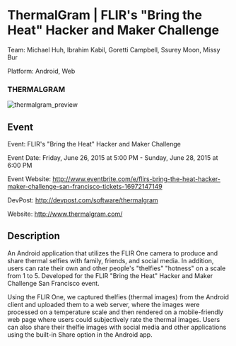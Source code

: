 ThermalGram | FLIR's "Bring the Heat" Hacker and Maker Challenge 
=========

Team: Michael Huh, Ibrahim Kabil, Goretti Campbell, Ssurey Moon, Missy Bur

Platform: Android, Web

### THERMALGRAM
![thermalgram_preview](https://cloud.githubusercontent.com/assets/1645482/12532080/c130cd14-c1bf-11e5-98fd-a1b6029e1962.png)

## Event

Event: FLIR's "Bring the Heat" Hacker and Maker Challenge

Event Date: Friday, June 26, 2015 at 5:00 PM - Sunday, June 28, 2015 at 6:00 PM

Event Website: http://www.eventbrite.com/e/flirs-bring-the-heat-hacker-maker-challenge-san-francisco-tickets-16972147149

DevPost: http://devpost.com/software/thermalgram

Website: http://www.thermalgram.com/

## Description

An Android application that utilizes the FLIR One camera to produce and share thermal selfies with family, friends, and social media. In addition, users can rate their own and other people's "thelfies" "hotness" on a scale from 1 to 5. Developed for the FLIR "Bring the Heat" Hacker and Maker Challenge San Francisco event. 

Using the FLIR One, we captured thelfies (thermal images) from the Android client and uploaded them to a web server, where the images were processed on a temperature scale and then rendered on a mobile-friendly web page where users could subjectively rate the thermal images. Users can also share their thelfie images with social media and other applications using the built-in Share option in the Android app.

